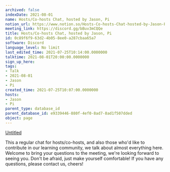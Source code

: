 ```yaml
---
archived: false
indexDate: 2021-08-01
name: Hosts/Co-hosts Chat, hosted by Jason, Pi
notion_url: https://www.notion.so/Hosts-Co-hosts-Chat-hosted-by-Jason-Pi-0c89f6f963d24b058ee0a287cbaa65a7
meeting_link: https://discord.gg/bBuv3mCQQe
title: Hosts/Co-hosts Chat, hosted by Jason, Pi
id: 0c89f6f9-63d2-4b05-8ee0-a287cbaa65a7
software: Discord
language_level: No limit
last_edited_time: 2021-07-25T10:14:00.0000000
talktime: 2021-08-01T20:00:00.0000000
sign_up_here: 
tags:
- Talk
- 2021-08-01
- Jason
- Pi
created_time: 2021-07-25T10:07:00.0000000
hosts:
- Jason
- Pi
parent_type: database_id
parent_database_id: e9339446-880f-4ef0-8ad7-8ad1f507dded
object: page
---
```




[Untitled](https://www.notion.so/cb083fc4f0b7459aa5afe1900ef25a1f)   


This a regular chat for hosts/co-hosts, and also those who'd like to contribute in our learning community, we talk about almost everything here. Welcome to bring your questions to the meeting, we're looking forward to seeing you. Don't be afraid, just make yourself comfortable!
If you have any questions, please contact us, cheers!







